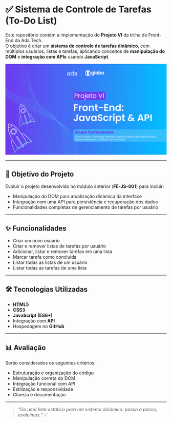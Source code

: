 # ✅ Sistema de Controle de Tarefas (To-Do List)

Este repositório contém a implementação do **Projeto VI** da trilha de Front-End da Ada Tech.  
O objetivo é criar um **sistema de controle de tarefas dinâmico**, com múltiplos usuários, listas e tarefas, aplicando conceitos de **manipulação do DOM** e **integração com APIs** usando **JavaScript**.

![Capa do projeto V com os logos da Ada e da Globo ao topo, fundo gradiente roxo-azul e o botão “Grupo Pythonautas”](imagens/apresentacao_projetovi/capavi.png)

---

## 🎯 Objetivo do Projeto

Evoluir o projeto desenvolvido no módulo anterior (**FE-JS-001**) para incluir:

- Manipulação do DOM para atualização dinâmica da interface
- Integração com uma API para persistência e recuperação dos dados
- Funcionalidades completas de gerenciamento de tarefas por usuário

---

## ✨ Funcionalidades

- Criar um novo usuário
- Criar e remover listas de tarefas por usuário
- Adicionar, listar e remover tarefas em uma lista
- Marcar tarefa como concluída
- Listar todas as listas de um usuário
- Listar todas as tarefas de uma lista

---

## 🛠️ Tecnologias Utilizadas

- **HTML5**
- **CSS3**
- **JavaScript (ES6+)**
- Integração com **API**
- Hospedagem no **GitHub**

---

## 📊 Avaliação

Serão considerados os seguintes critérios:

- Estruturação e organização do código
- Manipulação correta do DOM
- Integração funcional com API
- Estilização e responsividade
- Clareza e documentação

---

> _"De uma lista estática para um sistema dinâmico: passo a passo, evoluímos."_ ✅
